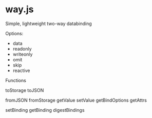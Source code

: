 way.js
======

Simple, lightweight two-way databinding

Options:

- data
- readonly
- writeonly
- omit
- skip
- reactive

Functions

toStorage
toJSON

fromJSON
fromStorage
getValue
setValue
getBindOptions
getAttrs

setBinding
getBinding
digestBindings